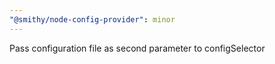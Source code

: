 ```yaml
---
"@smithy/node-config-provider": minor
---
```


Pass configuration file as second parameter to configSelector
